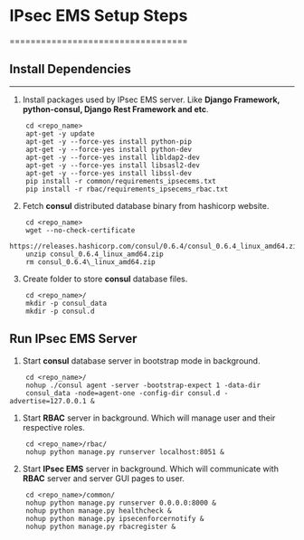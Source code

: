 # **IPsec EMS Setup Steps**
==================================

## Install Dependencies
--------------------

1.  Install packages used by IPsec EMS server. Like **Django Framework,
    python-consul, Django Rest Framework and etc**.
```
    cd <repo_name>
    apt-get -y update
    apt-get -y --force-yes install python-pip
    apt-get -y --force-yes install python-dev
    apt-get -y --force-yes install libldap2-dev
    apt-get -y --force-yes install libsasl2-dev
    apt-get -y --force-yes install libssl-dev
    pip install -r common/requirements_ipsecems.txt
    pip install -r rbac/requirements_ipsecems_rbac.txt
```

2.  Fetch **consul** distributed database binary from hashicorp website.
```
    cd <repo_name>
    wget --no-check-certificate
    https://releases.hashicorp.com/consul/0.6.4/consul_0.6.4_linux_amd64.zip
    unzip consul_0.6.4_linux_amd64.zip
    rm consul_0.6.4\_linux_amd64.zip
```

3.  Create folder to store **consul** database files.
```
    cd <repo_name>/
    mkdir -p consul_data
    mkdir -p consul.d
```

Run IPsec EMS Server
--------------------

1.  Start **consul** database server in bootstrap mode in background.
```    
    cd <repo_name>/
    nohup ./consul agent -server -bootstrap-expect 1 -data-dir
    consul_data -node=agent-one -config-dir consul.d -advertise=127.0.0.1 &
```

1.  Start **RBAC** server in background. Which will manage user and
    their respective roles.
```    
    cd <repo_name>/rbac/
    nohup python manage.py runserver localhost:8051 &
```

2.  Start **IPsec EMS** server in background. Which will communicate
    with **RBAC** server and server GUI pages to user.
```    
    cd <repo_name>/common/
    nohup python manage.py runserver 0.0.0.0:8000 &
    nohup python manage.py healthcheck &
    nohup python manage.py ipsecenforcernotify &
    nohup python manage.py rbacregister &
```

